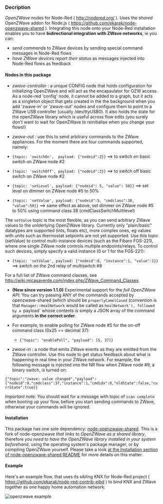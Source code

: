 ### Decription

*OpenZWave* nodes for Node-Red ( <http://nodered.org/> ). Uses the *shared* OpenZWave addon for Node.js ( <https://github.com/ekarak/node-openzwave-shared> ).
Integrating this node onto your Node-Red installation enables you to have **bidirectional integration with ZWave networks**, ie you can:
- *send commands* to ZWave devices by sending special command messages in Node-Red flows
- *have ZWave devices report their status* as messages injected into Node-Red flows as feedback

#### Nodes in this package

- *zwave-controller* : a unique CONFIG node that holds configuration for initializing OpenZWave and will act as the encapsulator for OZW access. As a node-red 'config' node, it cannot be added to a graph, but it acts as a singleton object that gets created in the the background when you add 'zwave-in' or 'zwave-out' nodes and configure them to point to a ZWave USB controller (usually /dev/ttyUSB0). It also holds the state for the openZWave library which is useful across flow edits (you surely don't want to wait for OpenZWave to reinitialise when you change your flows!)

- *zwave-out* : use this to send arbitrary commands to the ZWave appliances.  For the moment there are four commands supported, namely:

 - `{topic: 'switchOn',  payload: {"nodeid":2}}`  ==> to switch on basic switch on ZWave node #2

 - `{topic: 'switchOff', payload: {"nodeid":2}}`  ==> to switch off basic switch on ZWave node #2

 - `{topic: 'setLevel', payload: {"nodeid": 5, "value": 50}}`  ==> set level on dimmer on ZWave node #5 to 50%

 - `{topic: 'setValue', payload: {"nodeid":5, "cmdclass":38, "value":50}}` ==> same effect as above, set dimmer on ZWave node #5 to 50% using command class 38 (cmdClassSwitchMultilevel)

  The `setValue` topic is the most flexible, as you can send arbitrary ZWave values to the unlderlying OpenZWave library. Currently only "plain/basic" datatypes are supported (ints, floats etc), more complex ones, eg values with units such as thermostat setpoints are not yet supported. Use this topic (setValue) to control multi-instance devices (such as the Fibaro FGS-221), where one single ZWave node controls multiple endpoints/relays. To control such devices, simply specify a valid instance (0 or 1 for the FGS-221):

   - `{topic: 'setValue', payload: {"nodeid":8, "instance":1, "value":1}}`   ==> switch on the 2nd relay of multiswitch #8

  For a full list of ZWave command classes, see <http://wiki.micasaverde.com/index.php/ZWave_Command_Classes>
  
  - **(New since version 1.1.0)** Experimental support for the *full OpenZWave API*: 
  You can try passing ANY of the commands accepted by openzwave-shared (which
  should be `properlyCamelCased` (convention is that `Manager::HealNetwork` 
  would be called as `healNetwork'), followed by a `payload` whose contents 
  is simply a JSON array of the command arguments **in the correct order**.
  
  - For example, to enable polling for ZWave node #5 for the on-off command class (0x25 == decimal 37):
    - `{"topic": "enablePoll", "payload": [5, 37]}`

- *zwave-in* : a node that emits ZWave events as they are emitted from the ZWave controller. Use this node to get status feedback about what is happening in real time in your ZWave network. For example, the following message is injected into the NR flow when ZWave node #9, a binary switch, is turned on:

`{"topic":"zwave: value changed","payload":{"nodeid":9,"cmdclass":37,"instance":1,"cmdidx":0,"oldState":false,"currState":true}}`

*Important note*: You should wait for a message with topic of `scan complete` when booting up your flow, before you start sending commands to ZWave, otherwise your commands will be ignored.


#### Installation

This package has one sole dependency: [node-openzwave-shared](https://github.com/OpenZWave/node-openzwave-shared). This is a fork of node-openzwave *that links to OpenZWave as a shared library*, therefore you *need to have the OpenZWave library installed in your system beforehand*, using the operating system's package manager, or by compiling OpenZWave yourself. Please take a look [at the Installation section of node-openzwave-shared README](https://github.com/OpenZWave/node-openzwave-shared#install) for more details on this matter.

#### Example

Here's an example flow, that uses its sibling KNX for Node-Red project ( <https://github.com/ekarak/node-red-contrib-eibd> ) to bind KNX and ZWave together as one happy home automation network:

![openzwave example](https://lh6.googleusercontent.com/-g4i3cJ_Anp8/VCG4uThDUQI/AAAAAAAAAvw/EoOagZZ8u34/s1600/teaser.png)
